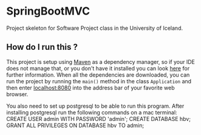 # SpringBootMVC
Project skeleton for Software Project class in the University of Iceland.

## How do I run this ?
This project is setup using [Maven](https://maven.apache.org/what-is-maven.html) as a dependency manager, so if your IDE does not manage that, or you don't have it installed you can look [here](https://maven.apache.org/install.html) for further information.
When all the dependencies are downloaded, you can run the project by running the ``main()`` method in the class ``Application`` and then enter [localhost:8080](http://localhost:8080) into the address bar of your favorite web browser.

You also need to set up postgresql to be able to run this program. After installing postgresql run the following commands on a mac terminal:
CREATE USER admin WITH PASSWORD 'admin';
CREATE DATABASE hbv;
GRANT ALL PRIVILEGES ON DATABASE hbv TO admin;